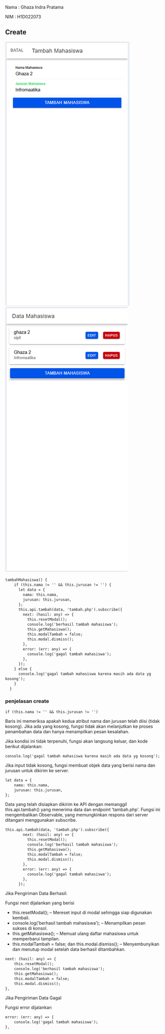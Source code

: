 Nama : Ghaza Indra Pratama

NIM  : H1D022073

## Create

![Createform](createform.png)
![createsucces](createsucces.png)

```
tambahMahasiswa() {
    if (this.nama != '' && this.jurusan != '') {
      let data = {
        nama: this.nama,
        jurusan: this.jurusan,
      };
      this.api.tambah(data, 'tambah.php').subscribe({
        next: (hasil: any) => {
          this.resetModal();
          console.log('berhasil tambah mahasiswa');
          this.getMahasiswa();
          this.modalTambah = false;
          this.modal.dismiss();
        },
        error: (err: any) => {
          console.log('gagal tambah mahasiswa');
        },
      });
    } else {
      console.log('gagal tambah mahasiswa karena masih ada data yg kosong');
    }
  }
```

### penjelasan create
```
if (this.nama != '' && this.jurusan != '')
```
Baris ini memeriksa apakah kedua atribut nama dan jurusan telah diisi (tidak kosong). Jika ada yang kosong, fungsi tidak akan melanjutkan ke proses penambahan data dan hanya menampilkan pesan kesalahan.

Jika kondisi ini tidak terpenuhi, fungsi akan langsung keluar, dan kode berikut dijalankan:
```
console.log('gagal tambah mahasiswa karena masih ada data yg kosong');
```

Jika input tidak kosong, fungsi membuat objek data yang berisi nama dan jurusan untuk dikirim ke server.
```
let data = {
    nama: this.nama,
    jurusan: this.jurusan,
};
```

Data yang telah disiapkan dikirim ke API dengan memanggil this.api.tambah() yang menerima data dan endpoint 'tambah.php'. Fungsi ini mengembalikan Observable, yang memungkinkan respons dari server ditangani menggunakan subscribe.
```
this.api.tambah(data, 'tambah.php').subscribe({
        next: (hasil: any) => {
          this.resetModal();
          console.log('berhasil tambah mahasiswa');
          this.getMahasiswa();
          this.modalTambah = false;
          this.modal.dismiss();
        },
        error: (err: any) => {
          console.log('gagal tambah mahasiswa');
        },
      });
```

Jika Pengiriman Data Berhasil:

Fungsi next dijalankan yang berisi
- this.resetModal(); – Mereset input di modal sehingga siap digunakan kembali.
- console.log('berhasil tambah mahasiswa'); – Menampilkan pesan sukses di konsol.
- this.getMahasiswa(); – Memuat ulang daftar mahasiswa untuk memperbarui tampilan.
- this.modalTambah = false; dan this.modal.dismiss(); – Menyembunyikan dan menutup modal setelah data berhasil ditambahkan.

```
next: (hasil: any) => {
    this.resetModal();
    console.log('berhasil tambah mahasiswa');
    this.getMahasiswa();
    this.modalTambah = false;
    this.modal.dismiss();
},
```

Jika Pengiriman Data Gagal

Fungsi error dijalankan
```
error: (err: any) => {
    console.log('gagal tambah mahasiswa');
},
```




